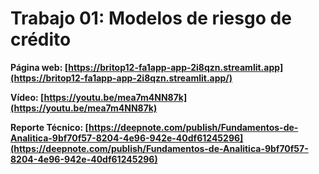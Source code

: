 
# Trabajo 01: Modelos de riesgo de crédito

**Página web: [https://britop12-fa1app-app-2i8qzn.streamlit.app](https://britop12-fa1app-app-2i8qzn.streamlit.app/)**

**Vídeo: [https://youtu.be/mea7m4NN87k](https://youtu.be/mea7m4NN87k)**

**Reporte Técnico: [https://deepnote.com/publish/Fundamentos-de-Analitica-9bf70f57-8204-4e96-942e-40df61245296](https://deepnote.com/publish/Fundamentos-de-Analitica-9bf70f57-8204-4e96-942e-40df61245296)**
